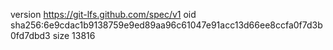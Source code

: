 version https://git-lfs.github.com/spec/v1
oid sha256:6e9cdac1b9138759e9ed89aa96c61047e91acc13d66ee8ccfa0f7d3b0fd7dbd3
size 13816
